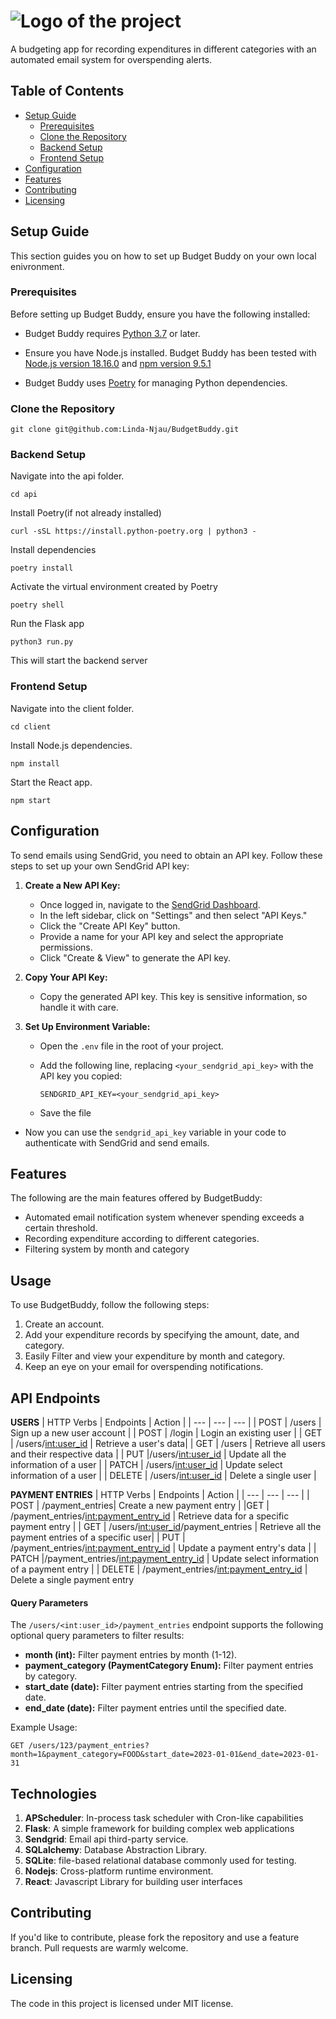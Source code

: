 # ![Logo of the project](./client/src/assets/logo_clear_background.png)
 
 A budgeting app for recording expenditures in different categories with an automated email system for overspending alerts.

## Table of Contents
  - [Setup Guide](#setup-guide)
    - [Prerequisites](#prerequisites)
    - [Clone the Repository](#clone-the-repository)
    - [Backend Setup](#backend-setup)
    - [Frontend Setup](#frontend-setup)
  - [Configuration](#configuration)
  - [Features](#features)
  - [Contributing](#contributing)
  - [Licensing](#licensing)

## Setup Guide
This section guides you on how to set up Budget Buddy on your own local enivronment.

### Prerequisites
Before setting up Budget Buddy, ensure you have the following installed:
- Budget Buddy requires [Python 3.7](https://www.python.org/downloads/) or later.

- Ensure you have Node.js installed. Budget Buddy has been tested with [Node.js version 18.16.0](https://nodejs.org/en/blog/release/v18.16.0) and [npm version 9.5.1](https://www.npmjs.com/package/npm/v/9.5.1)

- Budget Buddy uses [Poetry](https://python-poetry.org/docs/#installation) for managing Python dependencies.
  
### Clone the Repository
```shell
git clone git@github.com:Linda-Njau/BudgetBuddy.git
```

### Backend Setup
Navigate into the api folder.
```shell
cd api
```
Install Poetry(if not already installed)
```shell
curl -sSL https://install.python-poetry.org | python3 -
```
Install dependencies
```shell
poetry install
```
Activate the virtual environment created by Poetry
```shell
poetry shell
```
Run the Flask app
```shell
python3 run.py
```
This will start the backend server

### Frontend Setup
Navigate into the client folder.

```shell
cd client
```
Install Node.js dependencies.

```shell
npm install
```
Start the React app.

```shell
npm start
```

## Configuration
To send emails using SendGrid, you need to obtain an API key. Follow these steps to set up your own SendGrid API key:
1. **Create a New API Key:**
    - Once logged in, navigate to the [SendGrid Dashboard](https://app.sendgrid.com/).
   - In the left sidebar, click on "Settings" and then select "API Keys."
   - Click the "Create API Key" button.
   - Provide a name for your API key and select the appropriate permissions.
   - Click "Create & View" to generate the API key.

2. **Copy Your API Key:**
   - Copy the generated API key. This key is sensitive information, so handle it with care.

3. **Set Up Environment Variable:**
   - Open the `.env` file in the root of your project.
   - Add the following line, replacing `<your_sendgrid_api_key>` with the API key you copied:

     ```plaintext
     SENDGRID_API_KEY=<your_sendgrid_api_key>
     ```
   - Save the file
 - Now you can use the `sendgrid_api_key` variable in your code to authenticate with SendGrid and send emails.


## Features
The following are the main features offered by BudgetBuddy:
* Automated email notification system whenever spending exceeds a certain threshold.
* Recording expenditure according to different categories.
* Filtering system by month and category

## Usage
To use BudgetBuddy, follow the following steps:
1. Create an account.
2. Add your expenditure records by specifying the amount, date, and category.
3. Easily Filter and view your expenditure by month and category.
4. Keep an eye on your email for overspending notifications.

## API Endpoints
**USERS**
| HTTP Verbs | Endpoints | Action |
| --- | --- | --- |
| POST | /users | Sign up a new user account |
| POST | /login | Login an existing user |
| GET | /users/<int:user_id> | Retrieve a user's data|
| GET | /users | Retrieve all users and their respective data |
| PUT |/users/<int:user_id> | Update all the information of a user |
| PATCH | /users/<int:user_id> | Update select information of a user |
| DELETE | /users/<int:user_id> | Delete a single user |

**PAYMENT ENTRIES**
| HTTP Verbs | Endpoints | Action |
| --- | --- | --- |
| POST | /payment_entries| Create a new payment entry |
|GET | /payment_entries/<int:payment_entry_id> | Retrieve data for a specific payment entry |
| GET | /users/<int:user_id>/payment_entries | Retrieve all the payment entries of a specific user|
| PUT | /payment_entries/<int:payment_entry_id> | Update a payment entry's data |
| PATCH |/payment_entries/<int:payment_entry_id> | Update select information of a payment entry |
| DELETE | /payment_entries/<int:payment_entry_id> | Delete a single payment entry

#### Query Parameters

The `/users/<int:user_id>/payment_entries` endpoint supports the following optional query parameters to filter results:

- **month (int):** Filter payment entries by month (1-12).
- **payment_category (PaymentCategory Enum):** Filter payment entries by category.
- **start_date (date):** Filter payment entries starting from the specified date.
- **end_date (date):** Filter payment entries until the specified date.

Example Usage:
```plaintext
GET /users/123/payment_entries?month=1&payment_category=FOOD&start_date=2023-01-01&end_date=2023-01-31
```
## Technologies
1. **APScheduler**: In-process task scheduler with Cron-like capabilities
2. **Flask**: A simple framework for building complex web applications
3. **Sendgrid**: Email api third-party service.
4. **SQLalchemy**: Database Abstraction Library.
5. **SQLite**: file-based relational database commonly used for testing.
6. **Nodejs**: Cross-platform runtime environment.
7. **React**: Javascript Library for building user interfaces

## Contributing
If you'd like to contribute, please fork the repository and use a feature
branch. Pull requests are warmly welcome.


## Licensing
The code in this project is licensed under MIT license.
